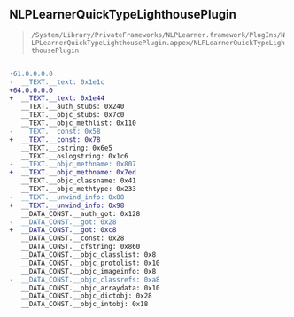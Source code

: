 ## NLPLearnerQuickTypeLighthousePlugin

> `/System/Library/PrivateFrameworks/NLPLearner.framework/PlugIns/NLPLearnerQuickTypeLighthousePlugin.appex/NLPLearnerQuickTypeLighthousePlugin`

```diff

-61.0.0.0.0
-  __TEXT.__text: 0x1e1c
+64.0.0.0.0
+  __TEXT.__text: 0x1e44
   __TEXT.__auth_stubs: 0x240
   __TEXT.__objc_stubs: 0x7c0
   __TEXT.__objc_methlist: 0x110
-  __TEXT.__const: 0x58
+  __TEXT.__const: 0x78
   __TEXT.__cstring: 0x6e5
   __TEXT.__oslogstring: 0x1c6
-  __TEXT.__objc_methname: 0x807
+  __TEXT.__objc_methname: 0x7ed
   __TEXT.__objc_classname: 0x41
   __TEXT.__objc_methtype: 0x233
-  __TEXT.__unwind_info: 0x88
+  __TEXT.__unwind_info: 0x98
   __DATA_CONST.__auth_got: 0x128
-  __DATA_CONST.__got: 0x28
+  __DATA_CONST.__got: 0xc8
   __DATA_CONST.__const: 0x28
   __DATA_CONST.__cfstring: 0x860
   __DATA_CONST.__objc_classlist: 0x8
   __DATA_CONST.__objc_protolist: 0x10
   __DATA_CONST.__objc_imageinfo: 0x8
-  __DATA_CONST.__objc_classrefs: 0xa8
   __DATA_CONST.__objc_arraydata: 0x10
   __DATA_CONST.__objc_dictobj: 0x28
   __DATA_CONST.__objc_intobj: 0x18

```
